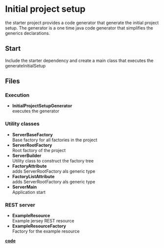 # Initial project setup
the starter project provides a code generator that generate the initial project setup.
The generator is a one time java code generator that simplifies the generics declarations.

## Start
Include the starter dependency and create a main class that executes the generateInitialSetup

## Files

### Execution
* **InitialProjectSetupGenerator**  
    executes the generator
    
### Utility classes
* **ServerBaseFactory**  
  Base factory for all factories in the project
* **ServerRootFactory**  
  Root factory of the project
* **ServerBuilder**  
  Utility class to construct the factory tree
* **FactoryAttribute**  
  adds ServerRootFactory als generic type
* **FactoryListAttribute**  
  adds ServerRootFactory als generic type
* **ServerMain**  
  Application start

### REST server
* **ExampleResource**  
  Example jersey REST resource
* **ExampleResourceFactory**  
  Factory for the example resource



 

[**code**](https://github.com/factoryfx/factoryfx/tree/master/docu/src/main/java/io/github/factoryfx/docu/starter)